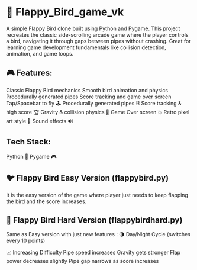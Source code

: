 # 🐤 Flappy_Bird_game_vk
A simple Flappy Bird clone built using Python and Pygame. This project recreates the classic side-scrolling arcade game where the player controls a bird, navigating it through gaps between pipes without crashing. Great for learning game development fundamentals like collision detection, animation, and game loops.

## 🎮 Features:
Classic Flappy Bird mechanics
Smooth bird animation and physics
Procedurally generated pipes
Score tracking and game over screen
Tap/Spacebar to fly 🕹️
Procedurally generated pipes ⛓️
Score tracking & high score 🏆
Gravity & collision physics 🌌
Game Over screen 💥
Retro pixel art style 🎨
Sound effects 🔊

## Tech Stack:
Python 🐍
Pygame 🎮

## 🐦 Flappy Bird Easy Version (flappybird.py)
It is the easy version of the game where player just needs to keep flapping the bird and the score increases.

## 🐤 Flappy Bird Hard Version (flappybirdhard.py)
Same as Easy version with just new features :
🌗 Day/Night Cycle (switches every 10 points)

📈 Increasing Difficulty
Pipe speed increases
Gravity gets stronger
Flap power decreases slightly
Pipe gap narrows as score increases



